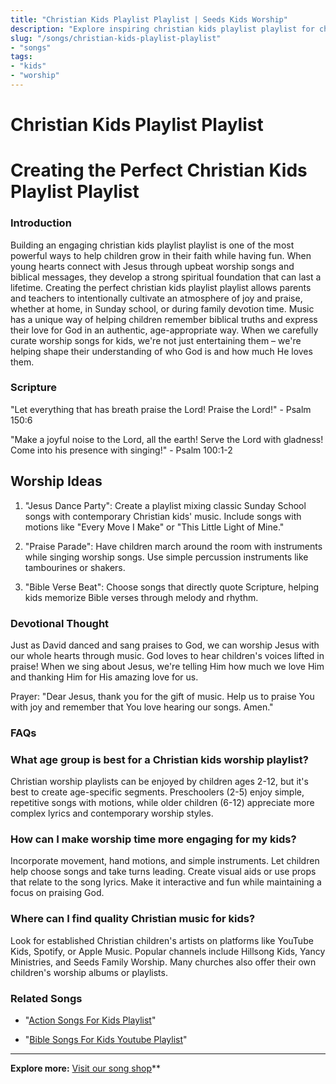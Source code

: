 ```yaml
---
title: "Christian Kids Playlist Playlist | Seeds Kids Worship"
description: "Explore inspiring christian kids playlist playlist for children's worship and faith development. Biblical music resources for families and ministry."
slug: "/songs/christian-kids-playlist-playlist"
- "songs"
tags:
- "kids"
- "worship"
---
```


# Christian Kids Playlist Playlist

# Creating the Perfect Christian Kids Playlist Playlist

### Introduction
Building an engaging christian kids playlist playlist is one of the most powerful ways to help children grow in their faith while having fun. When young hearts connect with Jesus through upbeat worship songs and biblical messages, they develop a strong spiritual foundation that can last a lifetime. Creating the perfect christian kids playlist playlist allows parents and teachers to intentionally cultivate an atmosphere of joy and praise, whether at home, in Sunday school, or during family devotion time. Music has a unique way of helping children remember biblical truths and express their love for God in an authentic, age-appropriate way. When we carefully curate worship songs for kids, we're not just entertaining them – we're helping shape their understanding of who God is and how much He loves them.

### Scripture
"Let everything that has breath praise the Lord! Praise the Lord!" - Psalm 150:6

"Make a joyful noise to the Lord, all the earth! Serve the Lord with gladness! Come into his presence with singing!" - Psalm 100:1-2

## Worship Ideas
1. "Jesus Dance Party": Create a playlist mixing classic Sunday School songs with contemporary Christian kids' music. Include songs with motions like "Every Move I Make" or "This Little Light of Mine."

2. "Praise Parade": Have children march around the room with instruments while singing worship songs. Use simple percussion instruments like tambourines or shakers.

3. "Bible Verse Beat": Choose songs that directly quote Scripture, helping kids memorize Bible verses through melody and rhythm.

### Devotional Thought
Just as David danced and sang praises to God, we can worship Jesus with our whole hearts through music. God loves to hear children's voices lifted in praise! When we sing about Jesus, we're telling Him how much we love Him and thanking Him for His amazing love for us.

Prayer: "Dear Jesus, thank you for the gift of music. Help us to praise You with joy and remember that You love hearing our songs. Amen."

### FAQs

### What age group is best for a Christian kids worship playlist?
Christian worship playlists can be enjoyed by children ages 2-12, but it's best to create age-specific segments. Preschoolers (2-5) enjoy simple, repetitive songs with motions, while older children (6-12) appreciate more complex lyrics and contemporary worship styles.

### How can I make worship time more engaging for my kids?
Incorporate movement, hand motions, and simple instruments. Let children help choose songs and take turns leading. Create visual aids or use props that relate to the song lyrics. Make it interactive and fun while maintaining a focus on praising God.

### Where can I find quality Christian music for kids?
Look for established Christian children's artists on platforms like YouTube Kids, Spotify, or Apple Music. Popular channels include Hillsong Kids, Yancy Ministries, and Seeds Family Worship. Many churches also offer their own children's worship albums or playlists.

### Related Songs

- "[Action Songs For Kids Playlist](/songs/action-songs-for-kids-playlist/)"

- "[Bible Songs For Kids Youtube Playlist](/songs/bible-songs-for-kids-youtube-playlist/)"

---

**Explore more:** [Visit our song shop](https://seedskidsworship.com/shop)**

<!-- Schema Markup -->
<script type="application/ld+json">
{
  "@context": "https://schema.org",
  "@type": "MusicRecording",
  "name": "Christian Kids Playlist Playlist",
  "byArtist": {
    "@type": "MusicGroup",
    "name": "Seeds Kids Worship"
  },
  "isFamilyFriendly": true,
  "url": "https://seedskidsworship.com/songs/christian-kids-playlist-playlist/"
}
</script>